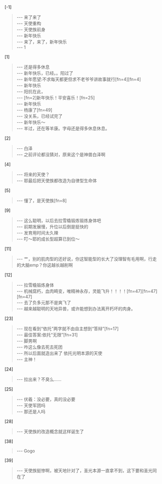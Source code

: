 
[-1] 
>--- 来了来了<br>
>--- 天使重构<br>
>--- 天使族前身<br>
>--- 新年快乐<br>
>--- 来了，来了，新年快乐<br>
>--- 1<br>

[1] 
>--- 还是得多休息<br>
>--- 新年快乐，已经。。阳过了<br>
>--- 新年愿望:不求每天都更但求不老爷爷讲故事就行[fn=4][fn=4]<br>
>--- 新年快乐<br>
>--- 阳抗在此，<br>
>--- [fn=2]新年快乐！平安喜乐！[fn=25]<br>
>--- 新年快乐<br>
>--- 杨康了[fn=49]<br>
>--- 没关系，已经试完了<br>
>--- 新年快乐～<br>
>--- 羊过，还在等羊康。字母还是得多休息休息。<br>

[2] 
>--- 白泽<br>
>--- 之前评论都没猜对，原来这个是神兽白泽啊<br>

[4] 
>--- 将来的天使？<br>
>--- 耶最后把天使族都改造为自律型生命体<br>

[5] 
>--- 懂了，是天使族[fn=8]<br>

[9] 
>--- 这么聪明，以后去拉雪橇锻炼锻炼身体吧<br>
>--- 前期发展慢，升位以后倒是挺快的<br>
>--- 发育用时间太久辣<br>
>--- 叮～耶的成长型超算已到位～<br>

[11] 
>--- 艹，别的肌肉型的还好说，你这智能型的长大了没理智有毛用啊，行走的大脑emp？你这越长越削啊<br>

[12] 
>--- 拉雪橇锻炼身体<br>
>--- 机械腐朽，血肉畸变，唯精神永存，灵能飞升！！！！[fn=47][fn=47][fn=47]<br>
>--- 去了负多元那不是爽飞了<br>
>--- 越来越聪明的天地异兽，或许能想到办法离开朽坏的肉身。<br>

[23] 
>--- 现在看到“依托”两字就不由自主想到“答辩”[fn=17]<br>
>--- 最佳答案:依托“无限”[fn=31]<br>
>--- 脚男啊<br>
>--- 咋这么像去死去死团<br>
>--- 所以后面就造出来了 依托光明本源的天使<br>
>--- 主神！<br>

[24] 
>--- 拉出来？不臭么……<br>

[25] 
>--- 伏羲：没必要，真的没必要<br>
>--- 天使军团吗<br>
>--- 那还是人吗<br>

[28] 
>--- 天使族的改造概念就这样诞生了<br>

[38] 
>--- Gogo<br>

[39] 
>--- 天使族挺惨啊，被天地针对了，圣光本源一直拿不到，这下要和圣光同在了<br>
